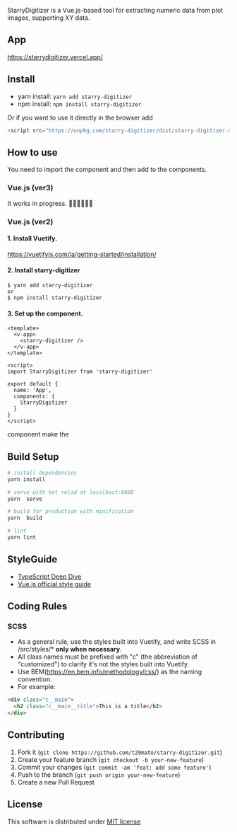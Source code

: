 StarryDigitizer is a Vue.js-based tool for extracting numeric data from plot images, supporting XY data.

## App
https://starrydigitizer.vercel.app/

## Install

- yarn install: `yarn add starry-digitizer`
- npm install: `npm install starry-digitizer`

Or if you want to use it directly in the browser add
``` js
<script src="https://unpkg.com/starry-digitizer/dist/starry-digitizer.min.js"></script>
```

## How to use
You need to import the component and then add to the components.

### Vue.js (ver3)
It works in progress. 👷‍♂️👷‍♂️👷‍♂️

### Vue.js (ver2)

#### 1. Install Vuetify.
https://vuetifyjs.com/ja/getting-started/installation/

#### 2. Install starry-digitizer
```
$ yarn add starry-digitizer
or
$ npm install starry-digitizer
```

#### 3. Set up the component.

``` vue
<template>
  <v-app>
    <starry-digitizer />
  </v-app>
</template>

<script>
import StarryDigitizer from 'starry-digitizer'

export default {
  name: 'App',
  components: {
    StarryDigitizer
  }
}
</script>
```
<v-app> component make the

## Build Setup

``` sh
# install dependencies
yarn install

# serve with hot relad at localhost:8080
yarn  serve

# build for production with minification
yarn  build

# lint
yarn lint
```

## StyleGuide
- [TypeScript Deep Dive](https://basarat.gitbook.io/typescript/)
- [Vue.js official style guide](https://v2.vuejs.org/v2/style-guide/index.html)

## Coding Rules
### SCSS
- As a general rule, use the styles built into Vuetify, and write SCSS in /src/styles/* **only when necessary**.
- All class names must be prefixed with "c" (the abbreviation of "customized") to clarify it's not the styles built into Vuetify.
- Use BEM(https://en.bem.info/methodology/css/) as the naming convention.
- For example:
```html
<div class="c__main">
  <h2 class="c__main__title">This is a title</h2>
</div>
```

## Contributing
1. Fork it (`git clone https://github.com/t29mato/starry-digitizer.git`)
2. Create your feature branch (`git checkout -b your-new-feature`)
3. Commit your changes (`git commit -am 'feat: add some feature'`)
4. Push to the branch (`git push origin your-new-feature`)
5. Create a new Pull Request

## License
This software is distributed under [MIT license](https://raw.githubusercontent.com/t29mato/starry-digitizer/main/LICENSE.txt)
